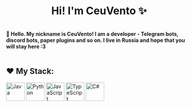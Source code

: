 <h1 align="center">Hi! I'm CeuVento ✨</h1>
<br>
<b>🌻 Hello. My nickname is CeuVento! I am a developer - Telegram bots, discord bots, paper plugins and so on. I live in Russia and hope that you will stay here :3</b>
<br>
<br>
<h2>❤️ My Stack:</h2>

<div>
  <img src="https://cdn.jsdelivr.net/gh/devicons/devicon/icons/java/java-original.svg" alt="Java" width="50" height="50">
  <img src="https://cdn.jsdelivr.net/gh/devicons/devicon/icons/python/python-original.svg" alt="Python" width="50" height="50">
  <img src="https://cdn.jsdelivr.net/gh/devicons/devicon/icons/javascript/javascript-original.svg" alt="JavaScript" width="50" height="50">
  <img src="https://cdn.jsdelivr.net/gh/devicons/devicon/icons/typescript/typescript-original.svg" alt="TypeScript" width="50" height="50">
  <img src="https://cdn.jsdelivr.net/gh/devicons/devicon/icons/csharp/csharp-original.svg" alt="C#" width="50" height="50">
</div>
